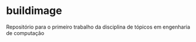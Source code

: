 # buildimage
Repositório para o primeiro trabalho da disciplina de tópicos em engenharia de computação

